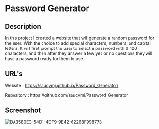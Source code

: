 # Password Generator

## Description
In this project I created a website that will generate a random password for the user. With the choice to add special characters, numbers, and capital letters. It will first prompt the user to select a password with 8-128 characters, and then after they answer a few yes or no questions they will have a password ready for them to use.


## URL's
Website : https://saucymj.github.io/Password_Generator/

Repository : https://github.com/saucymj/Password_Generator


## Screenshot
![DA3580EC-54D1-4DF9-9E42-62268F99877B](https://user-images.githubusercontent.com/106449899/182762585-a08b9cd7-f24e-4b9c-ad98-3669024042b5.jpeg)
